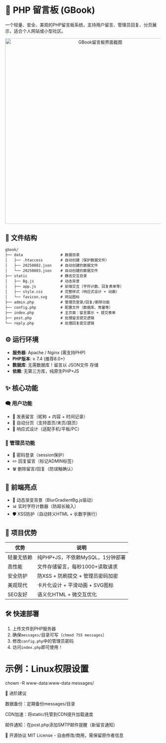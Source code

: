 # 📝 PHP 留言板 (GBook)

一个轻量、安全、美观的PHP留言板系统，支持用户留言、管理员回复、分页展示，适合个人网站或小型社区。

<p align="center">
  <img src="https://img.232355.xyz/lyb.png" alt="GBook留言板界面截图" width="600">
</p>

## 📂 文件结构

```
gbook/
├── data                 # 数据目录
│   ├── .htaccess        # 自动创建（保护数据文件）
│   ├── 20250802.json    # 自动创建的数据文件
│   └── 20250803.json    # 自动创建的数据文件
├── static               # 静态交互目录
│   ├── Bg.js            # 动态背景
│   ├── app.js           # 前端交互（字符计数、回复表单等）
│   ├── style.css        # 完整样式（响应式设计 + 动画）
│   └── favicon.svg      # 网站图标
├── admin.php            # 管理员登录/回复/删除功能
├── config.php           # 配置文件（数据库、常量等）
├── index.php            # 主页面：留言展示 + 提交表单
├── post.php             # 处理留言提交逻辑
└── reply.php            # 处理回复提交逻辑
```

## ⚙️ 运行环境

- **服务器**: Apache / Nginx (需支持PHP)
- **PHP版本**: ≥ 7.4 (推荐8.0+)
- **数据库**: 无需数据库！留言以 JSON文件 存储
- **依赖**: 无第三方库，纯原生PHP+JS

## ✨ 核心功能

### 🗨️ 用户功能
- 📝 发表留言（昵称 + 内容 + 时间记录）
- 🔢 自动分页（支持首页/末页/跳页）
- 📱 响应式设计（适配手机/平板/PC）

### 🔐 管理员功能
- 🔑 密码登录（session保护）
- ✏️ 回复留言（标记ADMIN标签）
- 🗑️ 删除留言/回复（防误触确认）

## 🎨 前端亮点
- 🌈 动态渐变背景（BlurGradientBg.js驱动）
- 📊 实时字符计数器（防超长输入）
- 🛡️ XSS防护（自动转义HTML + 长数字换行）

## 🚀 项目优势

| 优势         | 说明                                                                 |
|--------------|----------------------------------------------------------------------|
| 轻量无依赖   | 纯PHP+JS，不依赖MySQL，1分钟部署                                    |
| 高性能       | 文件存储留言，每秒1000+读取请求                                     |
| 安全防护     | 防XSS + 防刷提交 + 管理员密码加密                                   |
| 美观现代     | 卡片化设计 + 平滑动画 + SVG图标                                     |
| SEO友好      | 语义化HTML + 微交互优化                                             |

## 🛠️ 快速部署

1. 上传文件到PHP服务器
2. 确保`messages/`目录可写（`chmod 755 messages`）
3. 修改`config.php`中的管理员密码
4. 访问`index.php`即可使用！

# 示例：Linux权限设置  
chown -R www-data:www-data messages/

🌟 进阶建议

数据备份：定期备份messages/目录

CDN加速：将static/托管到CDN提升加载速度

邮件通知：在post.php添加SMTP邮件提醒（新留言通知）

📜 开源协议
MIT License - 自由修改/商用，需保留原作者信息
